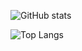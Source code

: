 ![GitHub stats](https://github-readme-stats.vercel.app/api?username=willbattel&count_private=true&include_all_commits=true&show_icons=true&theme=tokyonight)

![Top Langs](https://github-readme-stats.vercel.app/api/top-langs/?username=willbattel&theme=tokyonight)
